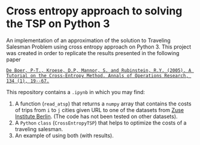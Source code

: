 # Cross entropy approach to solving the TSP on Python 3
An implementation of an approximation of the solution to Traveling Salesman Problem using cross entropy approach on Python 3. This project was created in order to replicate the results presented in the following paper 

[`De Boer, P-T., Kroese, D.P, Mannor, S. and Rubinstein, R.Y. (2005). A Tutorial on the Cross-Entropy Method. Annals of Operations Research, 134 (1), 19--67.`](https://scholar.google.ru/scholar?hl=en&q=A+Tutorial+on+the+Cross-Entropy+Method&as_sdt=1%2C5&as_sdtp=&oq=)

This repository contains a `.ipynb` in which you may find: 
  1. A function (`read_atsp`) that returns a `numpy` array that contains the costs of trips from `i` to `j` cities given URL to one of the datasets from [Zuse Institute Berlin](http://elib.zib.de/pub/mp-testdata/tsp/tsplib/atsp/index.html). (The code has not been tested on other datasets). 
  2. A `Python` `class` (`CrossEntropyTSP`) that helps to optimize the costs of a traveling salesman.
  3. An example of using both (with results).
